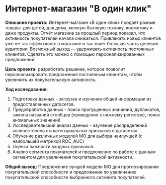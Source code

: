 # Интернет-магазин "В один клик"

**Описание проекта:** Интернет-магазин «В один клик» продаёт разные товары: для детей, для дома, мелкую бытовую технику, косметику и даже продукты. Отчёт магазина за прошлый период показал, что активность покупателей начала снижаться. Привлекать новых клиентов уже не так эффективно: о магазине и так знает большая часть целевой аудитории. Возможный выход — удерживать активность постоянных клиентов. Сделать это можно с помощью персонализированных предложений.

**Цель проекта:** разработать решение, которое позволит персонализировать предложения постоянным клиентам, чтобы увеличить их покупательскую активность.


**Ход исследования:**
1. Подготовка данных - загрузка и изучение общей информации из предоставленных датасетов.
2. Предобработка данных - поиск пропущенных значений, дубликатов, замена названий столбцов (приведение к нижнему регистру), поиск аномальных значений.
3. Исследовательский анализ данных - изучение распределений количественных и категориальных признаков в датасетах.
4. Обучение различных моделей МО для выбора наилучшей (с наибольшей метрикой ROC_AUC)
5. Оценка важности входных признаков.
6. Анализ сегмента покупателей и предложение по работе с данным сегментом для увеличения покупательской активности.

**Общий вывод:** Предложение лучшей модели МО для прогнозирования покупательской способности и предложение по увеличению покупательской способности выбранного сегмента покупателей.